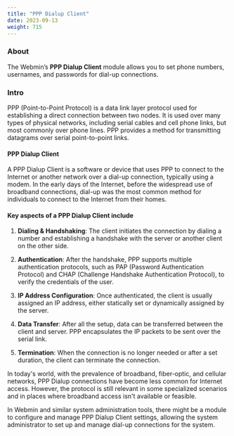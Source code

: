 ```yaml
---
title: "PPP Dialup Client"
date: 2023-09-13
weight: 715
---
```


### About
The Webmin’s **PPP Dialup Client** module allows you to set phone numbers, usernames, and passwords for dial-up connections.

### Intro
PPP (Point-to-Point Protocol) is a data link layer protocol used for establishing a direct connection between two nodes. It is used over many types of physical networks, including serial cables and cell phone links, but most commonly over phone lines. PPP provides a method for transmitting datagrams over serial point-to-point links.

#### PPP Dialup Client

A PPP Dialup Client is a software or device that uses PPP to connect to the Internet or another network over a dial-up connection, typically using a modem. In the early days of the Internet, before the widespread use of broadband connections, dial-up was the most common method for individuals to connect to the Internet from their homes.

#### Key aspects of a PPP Dialup Client include

1. **Dialing & Handshaking**: The client initiates the connection by dialing a number and establishing a handshake with the server or another client on the other side.
  
2. **Authentication**: After the handshake, PPP supports multiple authentication protocols, such as PAP (Password Authentication Protocol) and CHAP (Challenge Handshake Authentication Protocol), to verify the credentials of the user.

3. **IP Address Configuration**: Once authenticated, the client is usually assigned an IP address, either statically set or dynamically assigned by the server.

4. **Data Transfer**: After all the setup, data can be transferred between the client and server. PPP encapsulates the IP packets to be sent over the serial link.

5. **Termination**: When the connection is no longer needed or after a set duration, the client can terminate the connection.

In today's world, with the prevalence of broadband, fiber-optic, and cellular networks, PPP Dialup connections have become less common for Internet access. However, the protocol is still relevant in some specialized scenarios and in places where broadband access isn't available or feasible.

In Webmin and similar system administration tools, there might be a module to configure and manage PPP Dialup Client settings, allowing the system administrator to set up and manage dial-up connections for the system.
